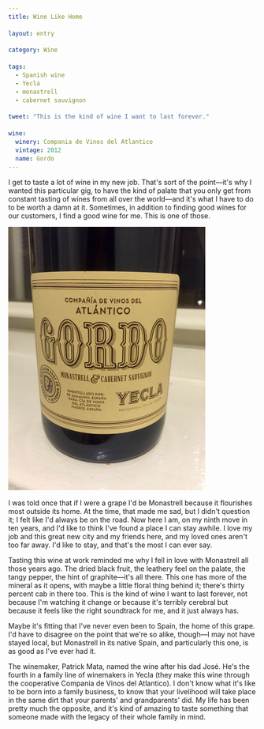 ```yaml
---
title: Wine Like Home

layout: entry

category: Wine

tags:
  - Spanish wine
  - Yecla
  - monastrell
  - cabernet sauvignon

tweet: "This is the kind of wine I want to last forever."

wine:
  winery: Compania de Vinos del Atlantico
  vintage: 2012
  name: Gordo
---
```

I get to taste a lot of wine in my new job. That's sort of the point––it's why I wanted this particular gig, to have the kind of palate that you only get from constant tasting of wines from all over the world––and it's what I have to do to be worth a damn at it. Sometimes, in addition to finding good wines for our customers, I find a good wine for me. This is one of those.

![Gordo Monastrell](/photos/gordo.jpg "Gordo monastrell")

I was told once that if I were a grape I'd be Monastrell because it flourishes most outside its home. At the time, that made me sad, but I didn't question it; I felt like I'd always be on the road. Now here I am, on my ninth move in ten years, and I'd like to think I've found a place I can stay awhile. I love my job and this great new city and my friends here, and my loved ones aren't too far away. I'd like to stay, and that's the most I can ever say.

Tasting this wine at work reminded me why I fell in love with Monastrell all those years ago. The dried black fruit, the leathery feel on the palate, the tangy pepper, the hint of graphite––it's all there. This one has more of the mineral as it opens, with maybe a little floral thing behind it; there's thirty percent cab in there too. This is the kind of wine I want to last forever, not because I'm watching it change or because it's terribly cerebral but because it feels like the right soundtrack for me, and it just always has. 

Maybe it's fitting that I've never even been to Spain, the home of this grape. I'd have to disagree on the point that we're so alike, though––I may not have stayed local, but Monastrell in its native Spain, and particularly this one, is as good as I've ever had it.

The winemaker, Patrick Mata, named the wine after his dad José. He's the fourth in a family line of winemakers in Yecla (they make this wine through the cooperative Compania de Vinos del Atlantico). I don't know what it's like to be born into a family business, to know that your livelihood will take place in the same dirt that your parents' and grandparents' did. My life has been pretty much the opposite, and it's kind of amazing to taste something that someone made with the legacy of their whole family in mind. 

